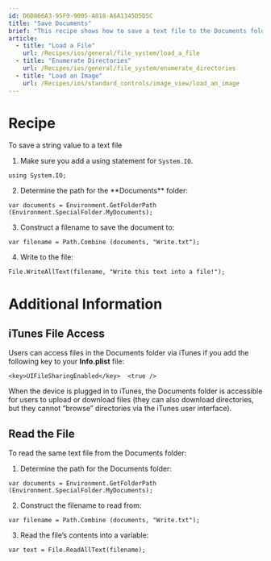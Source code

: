```yaml
---
id: D6D866A3-95F9-9005-A018-A6A1345D5D5C
title: "Save Documents"
brief: "This recipe shows how to save a text file to the Documents folder."
article:
  - title: "Load a File" 
    url: /Recipes/ios/general/file_system/load_a_file
  - title: "Enumerate Directories" 
    url: /Recipes/ios/general/file_system/enumerate_directories
  - title: "Load an Image" 
    url: /Recipes/ios/standard_controls/image_view/load_an_image
---
```


<a name="Recipe" class="injected"></a>


# Recipe

To save a string value to a text file

<ol><li>Make sure you add a using statement for <code>System.IO</code>.</li></ol>


```
using System.IO;
```

<ol start="2"><li>Determine the path for the **Documents** folder:</li></ol>


```
var documents = Environment.GetFolderPath (Environment.SpecialFolder.MyDocuments);
```

<ol start="3"><li>Construct a filename to save the document to:</li></ol>


```
var filename = Path.Combine (documents, "Write.txt");
```

<ol start="4"><li>Write to the file:</li></ol>


```
File.WriteAllText(filename, "Write this text into a file!");
```

 <a name="Additional_Information" class="injected"></a>


# Additional Information

 <a name="iTunes_File_Access" class="injected"></a>


## iTunes File Access

Users can access files in the Documents folder via iTunes if you add the
following key to your **Info.plist** file:

```
<key>UIFileSharingEnabled</key>  <true />
```

When the device is plugged in to iTunes, the Documents folder is accessible
for users to upload or download files (they can also download directories, but
they cannot “browse” directories via the iTunes user interface).

 <a name="Read_the_File" class="injected"></a>


## Read the File

To read the same text file from the Documents folder:

<ol start="1"><li>Determine the path for the Documents folder:</li></ol>


```
var documents = Environment.GetFolderPath (Environment.SpecialFolder.MyDocuments);
```

<ol start="2"><li>Construct the filename to read from:</li></ol>


```
var filename = Path.Combine (documents, "Write.txt");
```

<ol start="3"><li>Read the file’s contents into a variable:</li></ol>


```
var text = File.ReadAllText(filename);
```

